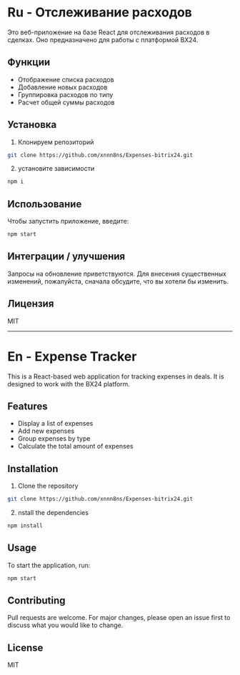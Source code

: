 # Ru - Отслеживание расходов

Это веб-приложение на базе React для отслеживания расходов в сделках. Оно предназначено для работы с платформой BX24.

## Функции

- Отображение списка расходов
- Добавление новых расходов
- Группировка расходов по типу
- Расчет общей суммы расходов

## Установка

1. Клонируем репозиторий
```bash
git clone https://github.com/xnnn8ns/Expenses-bitrix24.git
```
2. установите зависимости
```bash
npm i
```

## Использование
Чтобы запустить приложение, введите:
```bash
npm start
```

## Интеграции / улучшения
Запросы на обновление приветствуются. Для внесения существенных изменений, пожалуйста, сначала обсудите, что вы хотели бы изменить.

## Лицензия

MIT

---

# En - Expense Tracker

This is a React-based web application for tracking expenses in deals. It is designed to work with the BX24 platform.

## Features

- Display a list of expenses
- Add new expenses
- Group expenses by type
- Calculate the total amount of expenses

## Installation

1. Clone the repository
```bash
git clone https://github.com/xnnn8ns/Expenses-bitrix24.git
```
2. nstall the dependencies
```bash
npm install
```

## Usage
To start the application, run:
```bash
npm start
```

## Contributing
Pull requests are welcome. For major changes, please open an issue first to discuss what you would like to change.

## License

MIT

